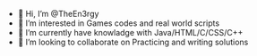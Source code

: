 - 👋 Hi, I’m @TheEn3rgy
- 👀 I’m interested in Games codes and real world scripts
- 🌱 I’m currently have knowladge with Java/HTML/C/CSS/C++
- 💞️ I’m looking to collaborate on Practicing and writing solutions

